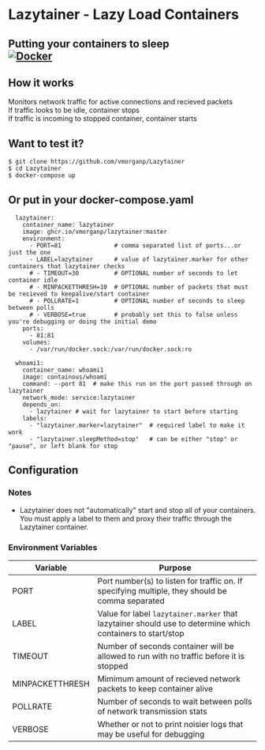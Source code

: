 # Lazytainer - Lazy Load Containers
Putting your containers to sleep  
[![Docker](https://github.com/vmorganp/Lazytainer/actions/workflows/docker-publish.yml/badge.svg)](https://github.com/vmorganp/Lazytainer/actions/workflows/docker-publish.yml)
---

## How it works
Monitors network traffic for active connections and recieved packets  
If traffic looks to be idle, container stops  
If traffic is incoming to stopped container, container starts

## Want to test it?
```
$ git clone https://github.com/vmorganp/Lazytainer
$ cd Lazytainer
$ docker-compose up 
```

## Or put in your docker-compose.yaml
```
  lazytainer:
    container_name: lazytainer
    image: ghcr.io/vmorganp/lazytainer:master
    environment:
      - PORT=81               # comma separated list of ports...or just the one 
      - LABEL=lazytainer      # value of lazytainer.marker for other containers that lazytainer checks
      # - TIMEOUT=30          # OPTIONAL number of seconds to let container idle
      # - MINPACKETTHRESH=10  # OPTIONAL number of packets that must be recieved to keepalive/start container 
      # - POLLRATE=1          # OPTIONAL number of seconds to sleep between polls
      # - VERBOSE=true        # probably set this to false unless you're debugging or doing the initial demo
    ports:
      - 81:81
    volumes:
      - /var/run/docker.sock:/var/run/docker.sock:ro

  whoami1:
    container_name: whoami1
    image: containous/whoami
    command: --port 81  # make this run on the port passed through on lazytainer
    network_mode: service:lazytainer
    depends_on: 
      - lazytainer # wait for lazytainer to start before starting
    labels:
      - "lazytainer.marker=lazytainer"  # required label to make it work
      - "lazytainer.sleepMethod=stop"   # can be either "stop" or "pause", or left blank for stop
```

## Configuration
### Notes
- Lazytainer does not "automatically" start and stop all of your containers. You must apply a label to them and proxy their traffic through the Lazytainer container.

### Environment Variables
| Variable        | Purpose                                                                                                    |
| --------------- | ---------------------------------------------------------------------------------------------------------- |
| PORT            | Port number(s) to listen for traffic on. If specifying multiple, they should be comma separated            |
| LABEL           | Value for label `lazytainer.marker` that lazytainer should use to determine which containers to start/stop |
| TIMEOUT         | Number of seconds container will be allowed to run with no traffic before it is stopped                    |
| MINPACKETTHRESH | Mimimum amount of recieved network packets to keep container alive                                         |
| POLLRATE        | Number of seconds to wait between polls of network transmission stats                                      |
| VERBOSE         | Whether or not to print noisier logs that may be useful for debugging                                      |
